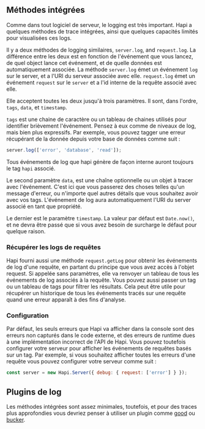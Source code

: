 ## Méthodes intégrées

Comme dans tout logiciel de serveur, le logging est très important. Hapi a
quelques méthodes de trace intégrées, ainsi que quelques capacités limités pour
visualisées ces logs.

Il y a deux méthodes de logging similaires, `server.log`, and `request.log`. La
différence entre les deux est en fonction de l'événement que vous lancez, de
quel object lance cet événement, et de quelle données est automatiquement
associée. La méthode `server.log` émet un événement `log` sur le server, et a
l'URI du serveur associée avec elle. `request.log` émet un événement `request`
sur le `server` et a l'id interne de la requête associé avec elle.

Elle acceptent toutes les deux jusqu'à trois paramètres. Il sont, dans l'ordre,
`tags`, `data`, et `timestamp`.

`tags` est une chaine de caractère ou un tableau de chaines utilisés pour
identifier brièvement l'événement. Pensez à eux comme de niveaux
de log, mais bien plus expressifs. Par exemple, vous pouvez tagger une erreur
récupérant de la donnée depuis votre base de données comme suit :

```javascript
server.log(['error', 'database', 'read']);
```

Tous événements de log que hapi génère de façon interne auront toujours le tag
`hapi` associé.

Le second paramètre `data`, est une chaîne optionnelle ou un objet à tracer avec
l'événement. C'est ici que vous passerez des choses telles qu'un message
d'erreur, ou n'importe quel autres détails que vous souhaitez avoir avec vos
tags. L'événement de log aura automatiquement l'URI du server associé en tant
que propriété.

Le dernier est le paramètre `timestamp`. La valeur par défaut est `Date.now()`,
et ne devra être passé que si vous avez besoin de surcharge le défaut pour
quelque raison.

### Récupérer les logs de requêtes

Hapi fourni aussi une méthode `request.getLog` pour obtenir les événements de
log d'une requête, en partant du principe que vous avez accès à l'objet request.
Si appelée sans paramètres, elle va renvoyer un tableau de tous les événements
de log associés à la requête. Vous pouvez aussi passer un tag ou un tableau de
tags pour filtrer les résultats. Cela peut être utile pour récupérer un
historique de tous les événements tracés sur une requête quand une erreur
apparaît à des fins d'analyse.

### Configuration

Par défaut, les seuls erreurs que Hapi va afficher dans la console sont des
erreurs non capturés dans le code externe, et des erreurs de runtime dues à une
implémentation incorrect de l'API de Hapi. Vous pouvez toutefois configurer
votre serveur pour afficher les événements de requêtes basés sur un tag. Par
exemple, si vous souhaitez afficher toutes les erreurs d'une requête vous pouvez
configurer votre serveur comme suit :

```javascript
const server = new Hapi.Server({ debug: { request: ['error'] } });
```

## Plugins de log

Les méthodes intégrées sont assez minimales, toutefois, et pour des traces plus
approfondies vous devriez penser à utiliser un plugin comme
[good](https://github.com/hapijs/good) ou [bucker](https://github.com/nlf/bucker).
